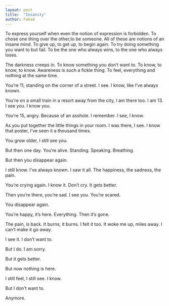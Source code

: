 ```yaml
---
layout: post
title:  "Insanity"
author: Fahad
---
```


To express yourself when even the notion of expression is forbidden. To chose one thing over the other,to be someone. All of these are notions of an insane mind. To give up, to get up, to begin again. To try doing something you want to but fail. To be the one who always wins, to the one who always loses.

The darkness creeps in. To know something you don’t want to. To know, to know, to know. Awareness is such a fickle thing. To feel, everything and nothing at the same time.

You’re 11, standing on the corner of a street. I see. I know, like I’ve always known.

You’re on a small train in a resort away from the city, I am there too. I am 13. I see you. I know you.

You’re 15, angry. Because of an asshole. I remember. I see, I know.

As you put together the little things in your room. I was there, I see. I know that poster, I’ve seen it a thousand times.

You grow older, I still see you.

But then one day. You’re alive. Standing. Speaking. Breathing.

But then you disappear again.

I still know. I’ve always known. I saw it all. The happiness, the sadness, the pain.

You’re crying again. I know it. Don’t cry. It gets better.

Then you’re there, you’re sad. I see you. You’re scared.

You disappear again.

You’re happy, it’s here. Everything. Then it’s gone.

The pain, is back. It burns, it burns. I felt it too. It woke me up, miles away. I can’t make it go away.

I see it. I don’t want to.

But I do. I am sorry.

But it gets better.

But now nothing is here.

I still feel, I still see. I know.

But I don’t want to.

Anymore.

